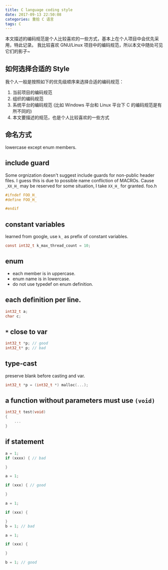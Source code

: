 ```yaml
---
title: C language coding style
date: 2017-09-13 22:50:08
categories: 重拾 C 语言
tags: C
---
```


本文描述的编码规范是个人比较喜欢的一些方式，基本上在个人项目中会优先采用，特此记录。
我比较喜欢 GNU/Linux 项目中的编码规范，所以本文中随处可见它们的影子~
<!-- more -->
## 如何选择合适的 Style
我个人一般是按照如下的优先级顺序来选择合适的编码规范：
1. 当前项目的编码规范
2. 组织的编码规范
3. 系统平台的编码规范 (比如 Windows 平台和 Linux 平台下 C 的编码规范是有所不同的)
4. 本文要描述的规范，也是个人比较喜欢的一些方式

## 命名方式
lowercase except enum members.

## include guard
Some orgnization doesn't suggest include guards for non-public header files.
I guess this is due to possible name confliction of MACROs.
Cause `_XX_H_` may be reserved for some situation, I take `XX_H_` for granted.
foo.h
``` c
#ifndef FOO_H_
#define FOO_H_

#endif
```

## constant variables
learned from google, use `k_` as prefix of constant variables.
``` c
const int32_t k_max_thread_count = 10;
```

## enum
- each member is in uppercase.
- enum name is in lowercase.
- do not use typedef on enum definition.

## each definition per line.
``` c
int32_t a;
char c;
```

## `*` close to var
``` c
int32_t *p; // good
int32_t* p; // bad
```


## type-cast
preserve blank before casting and var.
``` c
int32_t *p = (int32_t *) malloc(...);
```

## a function without parameters must use `(void)`
``` c
int32_t test(void)
{
    ...
}
```

## if statement
``` c
a = 1;
if (xxxx) { // bad

}
```
``` c
a = 1;

if (xxx) { // good

}
```
``` c
a = 1;

if (xxx) {

}
b = 1; // bad
```
``` c
a = 1;

if (xxx) {

}

b = 1; // good
```
